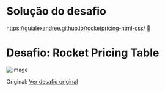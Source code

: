 # Solução do desafio 
https://guialexandree.github.io/rocketpricing-html-css/ 🎈

# Desafio: Rocket Pricing Table
![image](https://user-images.githubusercontent.com/30730216/163728786-a09901aa-d6e3-45d6-bd0f-ded31e0245f4.png)

Original: [Ver desafio original](https://efficient-sloth-d85.notion.site/Desafio-Pricing-Table-e0b6f59253e54d229fdde09228226b32)<br>
